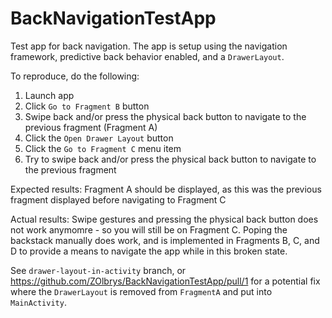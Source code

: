 # BackNavigationTestApp

Test app for back navigation.  The app is setup using the navigation framework, predictive back behavior enabled, and a `DrawerLayout`. 

To reproduce, do the following:

1. Launch app
2. Click `Go to Fragment B` button
3. Swipe back and/or press the physical back button to navigate to the previous fragment (Fragment A)
4. Click the `Open Drawer Layout` button
5. Click the `Go to Fragment C` menu item
6. Try to swipe back and/or press the physical back button to navigate to the previous fragment

Expected results:
Fragment A should be displayed, as this was the previous fragment displayed before navigating to Fragment C

Actual results:
Swipe gestures and pressing the physical back button does not work anymomre - so you will still be on Fragment C.  Poping the backstack manually does work, and is implemented in Fragments B, C, and D to provide a means to navigate the app while in this broken state.


See `drawer-layout-in-activity` branch, or https://github.com/ZOlbrys/BackNavigationTestApp/pull/1 for a potential fix where the `DrawerLayout` is removed from `FragmentA` and put into `MainActivity`.
